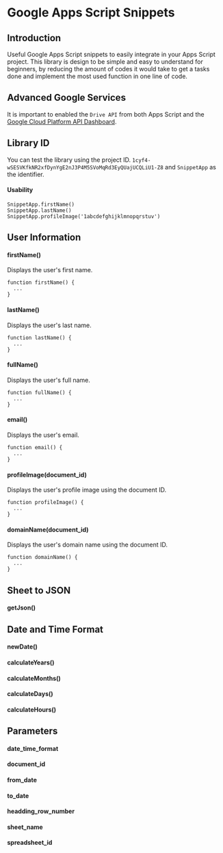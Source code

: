 # Google Apps Script Snippets

## Introduction
Useful Google Apps Script snippets to easily integrate in your Apps Script project. This library is design to be simple and easy to understand for beginners, by reducing the amount of codes it would take to get a tasks done and implement the most used function in one line of code.

## Advanced Google Services
It is important to enabled the `Drive API` from both Apps Script and the [Google Cloud Platform API Dashboard](https://console.cloud.google.com/apis/api/drive.googleapis.com/overview).

## Library ID
You can test the library using the project ID.
`1cyf4-wSESVKfkNR2xfDynYgE2nJ3P4M5SVoMqRd3EyQUajUCQLiU1-Z8` and `SnippetApp` as the identifier.
#### Usability
`SnippetApp.firstName()`<br/>
`SnippetApp.lastName()`<br/>
`SnippetApp.profileImage('1abcdefghijklmnopqrstuv')`

## User Information
#### firstName()
Displays the user's first name.
```
function firstName() {
  ...
}
```

#### lastName()
Displays the user's last name.
```
function lastName() {
  ...
}
```

#### fullName()
Displays the user's full name.
```
function fullName() {
  ...
}
```

#### email()
Displays the user's email.
```
function email() {
  ...
}
```

#### profileImage(document_id)
Displays the user's profile image using the document ID.
```
function profileImage() {
  ...
}
```


#### domainName(document_id)
Displays the user's domain name using the document ID.
```
function domainName() {
  ...
}
```

## Sheet to JSON
#### getJson()

## Date and Time Format
#### newDate()

#### calculateYears()

#### calculateMonths()

#### calculateDays()

#### calculateHours()

## Parameters
#### date_time_format
#### document_id
#### from_date 
#### to_date
#### headding_row_number
#### sheet_name
#### spreadsheet_id
